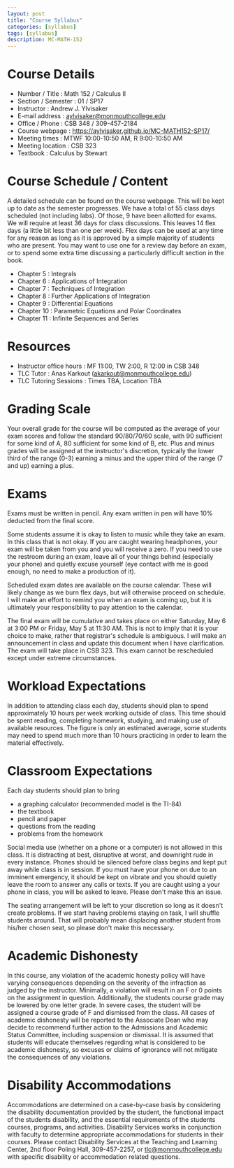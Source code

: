 ```yaml
---
layout: post
title: "Course Syllabus"
categories: [syllabus]
tags: [syllabus]
description: MC-MATH-152
---
```


# Course Details
* Number / Title : Math 152 / Calculus II
* Section / Semester : 01 / SP17
* Instructor : Andrew J. Ylvisaker
* E-mail address : aylvisaker@monmouthcollege.edu 
* Office / Phone : CSB 348 / 309-457-2184
* Course webpage : https://aylvisaker.github.io/MC-MATH152-SP17/
* Meeting times : MTWF 10:00-10:50 AM, R 9:00-10:50 AM
* Meeting location : CSB 323
* Textbook : Calculus by Stewart

# Course Schedule / Content
A detailed schedule can be found on the course webpage. This will be kept up to date as the semester progresses. We have a total of 55 class days scheduled (not including labs). Of those, 9 have been allotted for exams. We will require at least 36 days for class discussions. This leaves 14 flex days (a little bit less than one per week). Flex days can be used at any time for any reason as long as it is approved by a simple majority of students who are present. You may want to use one for a review day before an exam, or to spend some extra time discussing a particularly difficult section in the book.

* Chapter 5 : Integrals
* Chapter 6 : Applications of Integration
* Chapter 7 : Techniques of Integration
* Chapter 8 : Further Applications of Integration
* Chapter 9 : Differential Equations
* Chapter 10 : Parametric Equations and Polar Coordinates
* Chapter 11 : Infinite Sequences and Series

# Resources
* Instructor office hours : MF 11:00, TW 2:00, R 12:00 in CSB 348
* TLC Tutor : Anas Karkout (akarkout@monmouthcollege.edu)
* TLC Tutoring Sessions : Times TBA, Location TBA

# Grading Scale
Your overall grade for the course will be computed as the average of your exam scores and follow the standard 90/80/70/60 scale, with 90 sufficient for some kind of A, 80 sufficient for some kind of B, etc. Plus and minus grades will be assigned at the instructor's discretion, typically the lower third of the range (0-3) earning a minus and the upper third of the range (7 and up) earning a plus.

# Exams
Exams must be written in pencil. Any exam written in pen will have 10% deducted from the final score.

Some students assume it is okay to listen to music while they take an exam. In this class that is not okay. If you are caught wearing headphones, your exam will be taken from you and you will receive a zero. If you need to use the restroom during an exam, leave all of your things behind (especially your phone) and quietly excuse yourself (eye contact with me is good enough, no need to make a production of it).

Scheduled exam dates are available on the course calendar. These will likely change as we burn flex days, but will otherwise proceed on schedule. I will make an effort to remind you when an exam is coming up, but it is ultimately your responsibility to pay attention to the calendar.

The final exam will be cumulative and takes place on either Saturday, May 6 at 3:00 PM or Friday, May 5 at 11:30 AM. This is not to imply that it is your choice to make, rather that registrar's schedule is ambiguous. I will make an announcement in class and update this document when I have clarification. The exam will take place in CSB 323. This exam cannot be rescheduled except under extreme circumstances.

# Workload Expectations
In addition to attending class each day, students should plan to spend approximately 10 hours per week working outside of class. This time should be spent reading, completing homework, studying, and making use of available resources. The figure is only an estimated average, some students may need to spend much more than 10 hours practicing in order to learn the material effectively.

# Classroom Expectations

Each day students should plan to bring 
* a graphing calculator (recommended model is the TI-84)
* the textbook
* pencil and paper
* questions from the reading
* problems from the homework

Social media use (whether on a phone or a computer) is not allowed in this class. It is distracting at best, disruptive at worst, and downright rude in every instance. Phones should be silenced before class begins and kept put away while class is in session. If you must have your phone on due to an imminent emergency, it should be kept on vibrate and you should quietly leave the room to answer any calls or texts. If you are caught using a your phone in class, you will be asked to leave. Please don't make this an issue.

The seating arrangement will be left to your discretion so long as it doesn't create problems. If we start having problems staying on task, I will shuffle students around. That will probably mean displacing another student from his/her chosen seat, so please don't make this necessary.

# Academic Dishonesty
In this course, any violation of the academic honesty policy will have varying consequences depending on the severity of the infraction as judged by the instructor. Minimally, a violation will result in an F or 0 points on the assignment in question. Additionally, the students course grade may be lowered by one letter grade. In severe cases, the student will be assigned a course grade of F and dismissed from the class. All cases of academic dishonesty will be reported to the Associate Dean who may decide to recommend further action to the Admissions and Academic Status Committee, including suspension or dismissal. It is assumed that students will educate themselves regarding what is considered to be academic dishonesty, so excuses or claims of ignorance will not mitigate the consequences of any violations.

# Disability Accommodations
Accommodations are determined on a case-by-case basis by considering the disability documentation provided by the student, the functional impact of the students disability, and the essential requirements of the students courses, programs, and activities. Disability Services works in conjunction with faculty to determine appropriate accommodations for students in their courses. Please contact Disability Services at the Teaching and Learning Center, 2nd floor Poling Hall, 309-457-2257, or tlc@monmouthcollege.edu with specific disability or accommodation related questions.

